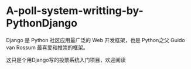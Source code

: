 # A-poll-system-writting-by-PythonDjango
  
  Django 是 Python 社区应用最广泛的 Web 开发框架，也是 Python之父 Guido van Rossum 最喜爱和推崇的框架。


   这只是个用Django写的投票系统入门项目，欢迎阅读
